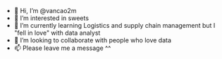 - 👋 Hi, I’m @vancao2m
- 👀 I’m interested in sweets
- 🌱 I’m currently learning Logistics and supply chain management but I "fell in love" with data analyst
- 💞️ I’m looking to collaborate with people who love data 
- 📫 Please leave me a message ^^

<!---
vancao2m/vancao2m is a ✨ special ✨ repository because its `README.md` (this file) appears on your GitHub profile.
You can click the Preview link to take a look at your changes.
--->
